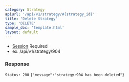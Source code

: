 ```yaml
---
category: Strategy
apiurl: '/api/v1/strategy/#{strategy_id}'
title: "Delete Strategy"
type: 'DELETE'
sample_doc: 'template.html'
layout: default
---
```


* [Session](#/authentication) Required
* ex. /api/v1/strategy/904

### Response

```Status: 200```
```{"message":"strategy:904 has been deleted"}```

